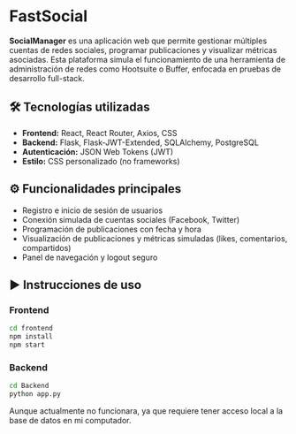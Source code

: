 # FastSocial

**SocialManager** es una aplicación web que permite gestionar múltiples cuentas de redes sociales, programar publicaciones y visualizar métricas asociadas. Esta plataforma simula el funcionamiento de una herramienta de administración de redes como Hootsuite o Buffer, enfocada en pruebas de desarrollo full-stack.

## 🛠️ Tecnologías utilizadas

- **Frontend:** React, React Router, Axios, CSS
- **Backend:** Flask, Flask-JWT-Extended, SQLAlchemy, PostgreSQL
- **Autenticación:** JSON Web Tokens (JWT)
- **Estilo:** CSS personalizado (no frameworks)

## ⚙️ Funcionalidades principales

- Registro e inicio de sesión de usuarios
- Conexión simulada de cuentas sociales (Facebook, Twitter)
- Programación de publicaciones con fecha y hora
- Visualización de publicaciones y métricas simuladas (likes, comentarios, compartidos)
- Panel de navegación y logout seguro

## ▶️ Instrucciones de uso

### Frontend

```bash
cd frontend
npm install
npm start
```

### Backend

```bash
cd Backend
python app.py
```
Aunque actualmente no funcionara, ya que requiere tener acceso local a la base de datos en mi computador.
